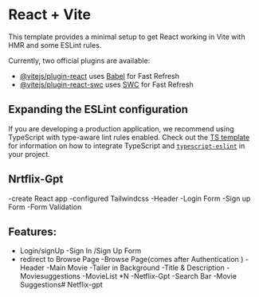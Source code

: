 # React + Vite

This template provides a minimal setup to get React working in Vite with HMR and some ESLint rules.

Currently, two official plugins are available:

- [@vitejs/plugin-react](https://github.com/vitejs/vite-plugin-react/blob/main/packages/plugin-react) uses [Babel](https://babeljs.io/) for Fast Refresh
- [@vitejs/plugin-react-swc](https://github.com/vitejs/vite-plugin-react/blob/main/packages/plugin-react-swc) uses [SWC](https://swc.rs/) for Fast Refresh

## Expanding the ESLint configuration

If you are developing a production application, we recommend using TypeScript with type-aware lint rules enabled. Check out the [TS template](https://github.com/vitejs/vite/tree/main/packages/create-vite/template-react-ts) for information on how to integrate TypeScript and [`typescript-eslint`](https://typescript-eslint.io) in your project.

## Nrtflix-Gpt
-create React app
-configured Tailwindcss
-Header
-Login Form
-Sign up Form
-Form Validation


## Features:
- Login/signUp
 -Sign In /Sign Up Form
 - redirect to Browse Page
-Browse Page(comes after Authentication )
  -Header
  -Main Movie
   -Tailer in Background
   -Title & Description 
   -Moviesuggestions
    -MovieList *N
-Netflix-Gpt
 -Search Bar
 -Movie Suggestions#   N e t f l i x - g p t  
 